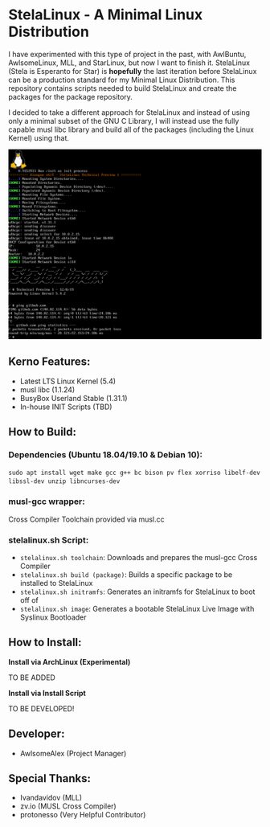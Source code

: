 # StelaLinux - A Minimal Linux Distribution

I have experimented with this type of project in the past, with AwlBuntu, AwlsomeLinux, MLL, and StarLinux, but now I want to finish it. StelaLinux (Stela is Esperanto for Star) is **hopefully** the last iteration before StelaLinux can be a production standard for my Minimal Linux Distribution. This repository contains scripts needed to build StelaLinux and create the packages for the package repository. 

I decided to take a different approach for StelaLinux and instead of using only a minimal subset of the GNU C Library, I will instead use the fully capable musl libc library and build all of the packages (including the Linux Kernel) using that. 

![StelaLinux Technical Preview 1](StelaLinux.png)

## Kerno Features:
* Latest LTS Linux Kernel (5.4)
* musl libc (1.1.24)
* BusyBox Userland Stable (1.31.1)
* In-house INIT Scripts (TBD)

## How to Build:
### Dependencies (Ubuntu 18.04/19.10 & Debian 10):

`sudo apt install wget make gcc g++ bc bison pv flex xorriso libelf-dev libssl-dev unzip libncurses-dev`

### musl-gcc wrapper:

Cross Compiler Toolchain provided via musl.cc

### stelalinux.sh Script:
* `stelalinux.sh toolchain`: Downloads and prepares the musl-gcc Cross Compiler
* `stelalinux.sh build (package)`: Builds a specific package to be installed to StelaLinux
* `stelalinux.sh initramfs`: Generates an initramfs for StelaLinux to boot off of
* `stelalinux.sh image`: Generates a bootable StelaLinux Live Image with Syslinux Bootloader

## How to Install:
**Install via ArchLinux (Experimental)**

TO BE ADDED

**Install via Install Script**

TO BE DEVELOPED!

## Developer:
* AwlsomeAlex (Project Manager)

## Special Thanks:
* Ivandavidov (MLL)
* zv.io (MUSL Cross Compiler)
* protonesso (Very Helpful Contributor)
